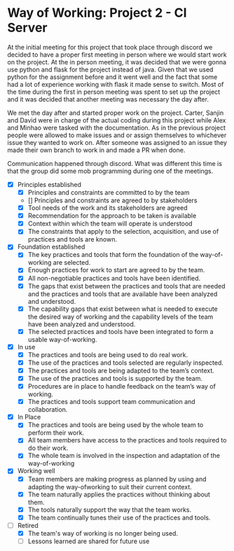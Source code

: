 # Way of Working: Project 2 - CI Server

At the initial meeting  for this project that took place through discord we decided to have a proper first meeting in person where we would start work on the project. At the in person meeting,  it was decided that we were gonna use python and flask for the project instead of java. Given that we used python for the assignment before and it went well and the fact that some had a lot of experience working with flask it made sense to switch.  Most of the time during the first in person meeting was spent to set up the project and it was decided that another meeting was necessary the day after.

We met the day after and started proper work on the project. Carter, Sanjin and David were in charge of the actual coding during this project while Alex and Minhao were tasked with the documentation. As in the previous project people were allowed to make issues and or assign themselves to whichever issue they wanted to work on. After someone was assigned to an issue they made their own branch to work in and made a PR when done. 

Communication happened through discord. What was different this time is that the group did some mob programming during one of the meetings.

- [x] Principles established
    - [x] Principles and constraints are committed to by the team
    - [] Principles and constraints are agreed to by stakeholders
    - [x] Tool needs of the work and its stakeholders are agreed
    - [x] Recommendation for the approach to be taken is available
    - [x] Context within which the team will operate is understood
    - [x] The constraints that apply to the selection, acquisition, and use of practices and tools are known.
- [x] Foundation established
    - [x] The key practices and tools that form the foundation of the way-of-working are selected. 
    - [x] Enough practices for work to start are agreed to by the team. 
    - [x] All non-negotiable practices and tools have been identified.
    - [x] The gaps that exist between the practices and tools that are needed and the practices and tools that are available have been analyzed and understood. 
    - [x] The capability gaps that exist between what is needed to execute the desired way of working and the capability levels of the team have been analyzed and understood. 
    - [x] The selected practices and tools have been integrated to form a usable way-of-working.
- [x] In use
    - [x] The practices and tools are being used to do real work. 
    - [x] The use of the practices and tools selected are regularly inspected. 
    - [x] The practices and tools are being adapted to the team’s context. 
    - [x] The use of the practices and tools is supported by the team. 
    - [x] Procedures are in place to handle feedback on the team’s way of working. 
    - [x] The practices and tools support team communication and collaboration.
- [x] In Place
    - [x] The practices and tools are being used by the whole team to perform their work. 
    - [x] All team members have access to the practices and tools required to do their work. 
    - [x] The whole team is involved in the inspection and adaptation of the way-of-working
- [x] Working well
    - [x] Team members are making progress as planned by using and adapting the way-ofworking to suit their current context. 
    - [x] The team naturally applies the practices without thinking about them. 
    - [x] The tools naturally support the way that the team works. 
    - [x] The team continually tunes their use of the practices and tools.

- [ ] Retired
    - [x] The team's way of working is no longer being used. 
    - [ ] Lessons learned are shared for future use
